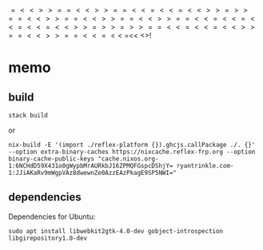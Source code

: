 $$$$$$$$$=<<>>==<<>>==<<=<<=<<>>=>>==<<>>==<<>>==<<>>==<<=<<=<<=<<=<<>>=>>=>>==<<=<<=<<>>==<<>>==<<=<<$
=<<
$<$>!




# memo

## build

`stack build`

or

`nix-build -E '(import ./reflex-platform {}).ghcjs.callPackage ./. {}' --option extra-binary-caches https://nixcache.reflex-frp.org --option binary-cache-public-keys "cache.nixos.org-1:6NCHdD59X431o0gWypbMrAURkbJ16ZPMQFGspcDShjY= ryantrinkle.com-1:JJiAKaRv9mWgpVAz8dwewnZe0AzzEAzPkagE9SP5NWI="`

## dependencies

Dependencies for Ubuntu:

`sudo apt install libwebkit2gtk-4.0-dev gobject-introspection libgirepository1.0-dev`


